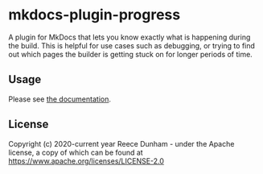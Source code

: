 # mkdocs-plugin-progress

A plugin for MkDocs that lets you know exactly what is happening during the build.
This is helpful for use cases such as debugging, or trying to find out which pages the builder is getting stuck on for longer periods of time.

## Usage

Please see [the documentation](https://docs.rdil.rocks/libraries/mkdocs-plugin-progress/).

## License

Copyright (c) 2020-current year Reece Dunham - under the Apache license, a copy of which can be found at https://www.apache.org/licenses/LICENSE-2.0
